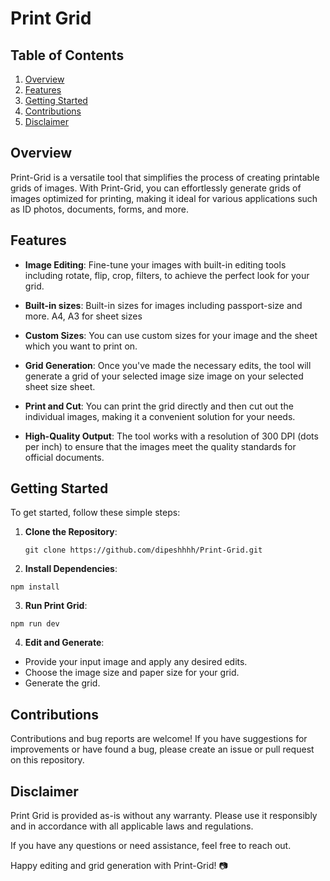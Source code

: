 # Print Grid

## Table of Contents

1. [Overview](#overview)
2. [Features](#features)
3. [Getting Started](#getting-started)
4. [Contributions](#contributions)
5. [Disclaimer](#disclaimer)

## Overview <a name="overview"></a>

Print-Grid is a versatile tool that simplifies the process of creating printable grids of images. With Print-Grid, you can effortlessly generate grids of images optimized for printing, making it ideal for various applications such as ID photos, documents, forms, and more.

## Features <a name="features"></a>

- **Image Editing**: Fine-tune your images with built-in editing tools including rotate, flip, crop, filters, to achieve the perfect look for your grid.

- **Built-in sizes**: Built-in sizes for images including passport-size and more. A4, A3 for sheet sizes

- **Custom Sizes**: You can use custom sizes for your image and the sheet which you want to print on.

- **Grid Generation**: Once you've made the necessary edits, the tool will generate a grid of your selected image size image on your selected sheet size sheet.

- **Print and Cut**: You can print the grid directly and then cut out the individual images, making it a convenient solution for your needs.

- **High-Quality Output**: The tool works with a resolution of 300 DPI (dots per inch) to ensure that the images meet the quality standards for official documents.

## Getting Started <a name="getting-started"></a>

To get started, follow these simple steps:

1. **Clone the Repository**:
   ```shell
   git clone https://github.com/dipeshhhh/Print-Grid.git
   ```
   
2. **Install Dependencies**:
  ```shell
  npm install
  ```

3. **Run Print Grid**:
  ```shell
  npm run dev
  ```

4. **Edit and Generate**:
  - Provide your input image and apply any desired edits.
  - Choose the image size and paper size for your grid.
  - Generate the grid.

## Contributions <a name="contributions"></a>
Contributions and bug reports are welcome! If you have suggestions for improvements or have found a bug, please create an issue or pull request on this repository.

## Disclaimer <a name="disclaimer"></a>
Print Grid is provided as-is without any warranty. Please use it responsibly and in accordance with all applicable laws and regulations.

If you have any questions or need assistance, feel free to reach out.

Happy editing and grid generation with Print-Grid! 📷
